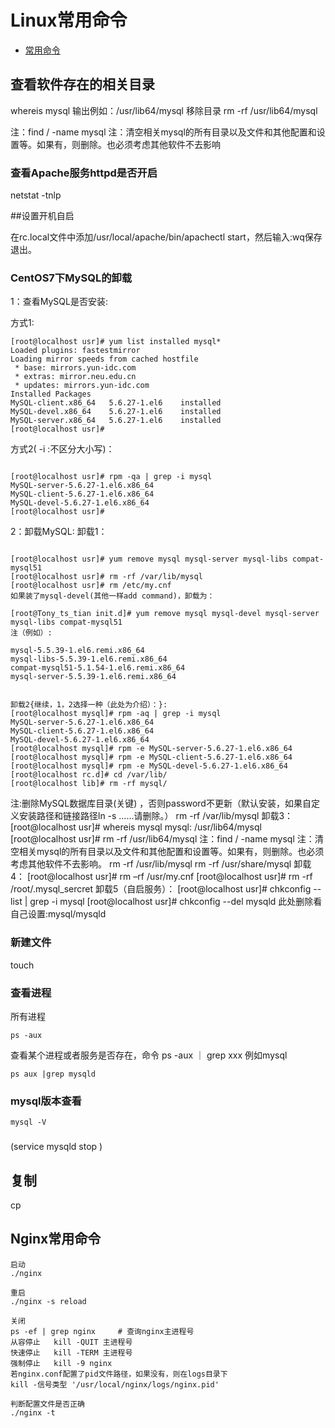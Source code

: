 # Linux常用命令
* [常用命令]()
## 查看软件存在的相关目录

whereis mysql
输出例如：/usr/lib64/mysql
移除目录
rm -rf /usr/lib64/mysql

注：find / -name mysql
注：清空相关mysql的所有目录以及文件和其他配置和设置等。如果有，则删除。也必须考虑其他软件不去影响
### 查看Apache服务httpd是否开启
netstat -tnlp

##设置开机自启

在rc.local文件中添加/usr/local/apache/bin/apachectl start，然后输入:wq保存退出。
### CentOS7下MySQL的卸载
1：查看MySQL是否安装:

 方式1:



``` linux
[root@localhost usr]# yum list installed mysql*
Loaded plugins: fastestmirror
Loading mirror speeds from cached hostfile
 * base: mirrors.yun-idc.com
 * extras: mirror.neu.edu.cn
 * updates: mirrors.yun-idc.com
Installed Packages
MySQL-client.x86_64   5.6.27-1.el6    installed
MySQL-devel.x86_64    5.6.27-1.el6    installed
MySQL-server.x86_64   5.6.27-1.el6    installed
[root@localhost usr]#

```
方式2( -i  :不区分大小写)：

``` linux

[root@localhost usr]# rpm -qa | grep -i mysql
MySQL-server-5.6.27-1.el6.x86_64
MySQL-client-5.6.27-1.el6.x86_64
MySQL-devel-5.6.27-1.el6.x86_64
[root@localhost usr]# 
```
2：卸载MySQL:
卸载1：
``` linux

[root@localhost usr]# yum remove mysql mysql-server mysql-libs compat-mysql51
[root@localhost usr]# rm -rf /var/lib/mysql
[root@localhost usr]# rm /etc/my.cnf
如果装了mysql-devel(其他一样add command)，卸载为：

[root@Tony_ts_tian init.d]# yum remove mysql mysql-devel mysql-server mysql-libs compat-mysql51
注（例如）:

mysql-5.5.39-1.el6.remi.x86_64
mysql-libs-5.5.39-1.el6.remi.x86_64
compat-mysql51-5.1.54-1.el6.remi.x86_64
mysql-server-5.5.39-1.el6.remi.x86_64

```
``` linux

卸载2{继续，1，2选择一种（此处为介绍）：}:
[root@localhost mysql]# rpm -aq | grep -i mysql
MySQL-server-5.6.27-1.el6.x86_64
MySQL-client-5.6.27-1.el6.x86_64
MySQL-devel-5.6.27-1.el6.x86_64
[root@localhost mysql]# rpm -e MySQL-server-5.6.27-1.el6.x86_64
[root@localhost mysql]# rpm -e MySQL-client-5.6.27-1.el6.x86_64
[root@localhost mysql]# rpm -e MySQL-devel-5.6.27-1.el6.x86_64
[root@localhost rc.d]# cd /var/lib/
[root@localhost lib]# rm -rf mysql/
```

注:删除MySQL数据库目录(关键) ，否则password不更新（默认安装，如果自定义安装路径和链接路径ln -s ……请删除。）
  rm -rf /var/lib/mysql
卸载3：
[root@localhost usr]# whereis mysql
mysql: /usr/lib64/mysql
[root@localhost usr]# rm -rf /usr/lib64/mysql
注：find / -name mysql
注：清空相关mysql的所有目录以及文件和其他配置和设置等。如果有，则删除。也必须考虑其他软件不去影响。
rm -rf /usr/lib/mysql
rm -rf /usr/share/mysql
卸载4：
[root@localhost usr]# rm –rf /usr/my.cnf
[root@localhost usr]# rm -rf /root/.mysql_sercret 
卸载5（自启服务）：
[root@localhost usr]# chkconfig --list | grep -i mysql
[root@localhost usr]# chkconfig --del mysqld
此处删除看自己设置:mysql/mysqld 

### 新建文件
touch 

### 查看进程
所有进程
```linux
ps -aux 
```

查看某个进程或者服务是否存在，命令 ps -aux  ｜ grep xxx 例如mysql

```linux
ps aux |grep mysqld
```

### mysql版本查看

```linux
mysql -V
```
###
(service mysqld stop )

## 复制

cp
## Nginx常用命令

```linux
启动  
./nginx  
  
重启  
./nginx -s reload  
  
关闭  
ps -ef | grep nginx     # 查询nginx主进程号  
从容停止   kill -QUIT 主进程号  
快速停止   kill -TERM 主进程号  
强制停止   kill -9 nginx  
若nginx.conf配置了pid文件路径，如果没有，则在logs目录下  
kill -信号类型 '/usr/local/nginx/logs/nginx.pid'  
  
判断配置文件是否正确  
./nginx -t  

```

